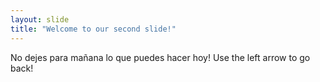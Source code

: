 ```yaml
---
layout: slide
title: "Welcome to our second slide!"
---
```

No dejes para mañana lo que puedes hacer hoy!
Use the left arrow to go back!
